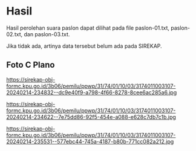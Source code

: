 # Hasil

Hasil perolehan suara paslon dapat dilihat pada file paslon-01.txt, paslon-02.txt, dan paslon-03.txt.

Jika tidak ada, artinya data tersebut belum ada pada SIREKAP.

## Foto C Plano

https://sirekap-obj-formc.kpu.go.id/3b06/pemilu/ppwp/31/74/01/10/03/3174011003107-20240214-234832--dc9e40f9-a798-4f66-8278-8cee6ac285a6.jpg

https://sirekap-obj-formc.kpu.go.id/3b06/pemilu/ppwp/31/74/01/10/03/3174011003107-20240214-234622--7e75dd86-92f5-454e-a088-e628c7db7c1b.jpg

https://sirekap-obj-formc.kpu.go.id/3b06/pemilu/ppwp/31/74/01/10/03/3174011003107-20240214-235531--577ebc44-745a-4187-b80b-771cc082a212.jpg
